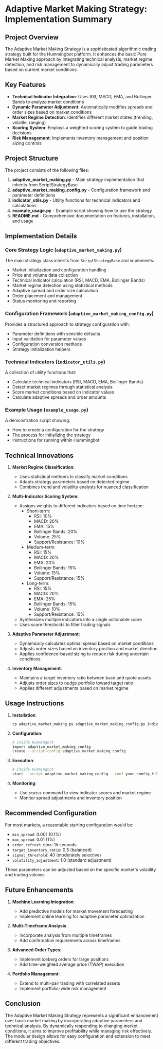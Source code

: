 # Adaptive Market Making Strategy: Implementation Summary

## Project Overview

The Adaptive Market Making Strategy is a sophisticated algorithmic trading strategy built for the Hummingbot platform. It enhances the basic Pure Market Making approach by integrating technical analysis, market regime detection, and risk management to dynamically adjust trading parameters based on current market conditions.

## Key Features

- **Technical Indicator Integration**: Uses RSI, MACD, EMA, and Bollinger Bands to analyze market conditions
- **Dynamic Parameter Adjustment**: Automatically modifies spreads and order sizes based on market conditions
- **Market Regime Detection**: Identifies different market states (trending, volatile, ranging)
- **Scoring System**: Employs a weighted scoring system to guide trading decisions
- **Risk Management**: Implements inventory management and position sizing controls

## Project Structure

The project consists of the following files:

1. **adaptive_market_making.py** - Main strategy implementation that inherits from ScriptStrategyBase
2. **adaptive_market_making_config.py** - Configuration framework and parameter definitions
3. **indicator_utils.py** - Utility functions for technical indicators and calculations
4. **example_usage.py** - Example script showing how to use the strategy
5. **README.md** - Comprehensive documentation on features, installation, and usage

## Implementation Details

### Core Strategy Logic (`adaptive_market_making.py`)

The main strategy class inherits from `ScriptStrategyBase` and implements:

- Market initialization and configuration handling
- Price and volume data collection
- Technical indicator calculation (RSI, MACD, EMA, Bollinger Bands)
- Market regime detection using statistical methods
- Adaptive spread and order size calculation
- Order placement and management
- Status monitoring and reporting

### Configuration Framework (`adaptive_market_making_config.py`)

Provides a structured approach to strategy configuration with:

- Parameter definitions with sensible defaults
- Input validation for parameter values
- Configuration conversion methods
- Strategy initialization helpers

### Technical Indicators (`indicator_utils.py`)

A collection of utility functions that:

- Calculate technical indicators (RSI, MACD, EMA, Bollinger Bands)
- Detect market regimes through statistical analysis
- Score market conditions based on indicator values
- Calculate adaptive spreads and order amounts

### Example Usage (`example_usage.py`)

A demonstration script showing:

- How to create a configuration for the strategy
- The process for initializing the strategy
- Instructions for running within Hummingbot

## Technical Innovations

1. **Market Regime Classification**:
   - Uses statistical methods to classify market conditions
   - Adapts strategy parameters based on detected regime
   - Combines trend and volatility analysis for nuanced classification

2. **Multi-Indicator Scoring System**:
   - Assigns weights to different indicators based on time horizon:
     - Short-term:
       - RSI: 10%
       - MACD: 20%
       - EMA: 15%
       - Bollinger Bands: 20%
       - Volume: 25%
       - Support/Resistance: 10%
     - Medium-term:
       - RSI: 15%
       - MACD: 20%
       - EMA: 20%
       - Bollinger Bands: 15%
       - Volume: 15%
       - Support/Resistance: 15%
     - Long-term:
       - RSI: 15%
       - MACD: 20%
       - EMA: 25%
       - Bollinger Bands: 15%
       - Volume: 10%
       - Support/Resistance: 15%
   - Synthesizes multiple indicators into a single actionable score
   - Uses score thresholds to filter trading signals

3. **Adaptive Parameter Adjustment**:
   - Dynamically calculates optimal spread based on market conditions
   - Adjusts order sizes based on inventory position and market direction
   - Applies confidence-based sizing to reduce risk during uncertain conditions

4. **Inventory Management**:
   - Maintains a target inventory ratio between base and quote assets
   - Adjusts order sizes to nudge portfolio toward target ratio
   - Applies different adjustments based on market regime

## Usage Instructions

1. **Installation**:
   ```bash
   cp adaptive_market_making.py adaptive_market_making_config.py indicator_utils.py ~/hummingbot/scripts/
   ```

2. **Configuration**:
   ```bash
   # Inside Hummingbot
   import adaptive_market_making_config
   create --script-config adaptive_market_making_config
   ```

3. **Execution**:
   ```bash
   # Inside Hummingbot
   start --script adaptive_market_making_config --conf your_config_file
   ```

4. **Monitoring**:
   - Use `status` command to view indicator scores and market regime
   - Monitor spread adjustments and inventory position

## Recommended Configuration

For most markets, a reasonable starting configuration would be:

- `min_spread`: 0.001 (0.1%)
- `max_spread`: 0.01 (1%)
- `order_refresh_time`: 15 seconds
- `target_inventory_ratio`: 0.5 (balanced)
- `signal_threshold`: 40 (moderately selective)
- `volatility_adjustment`: 1.0 (standard adjustment)

These parameters can be adjusted based on the specific market's volatility and trading volume.

## Future Enhancements

1. **Machine Learning Integration**:
   - Add predictive models for market movement forecasting
   - Implement online learning for adaptive parameter optimization

2. **Multi-Timeframe Analysis**:
   - Incorporate analysis from multiple timeframes
   - Add confirmation requirements across timeframes

3. **Advanced Order Types**:
   - Implement iceberg orders for large positions
   - Add time-weighted average price (TWAP) execution

4. **Portfolio Management**:
   - Extend to multi-pair trading with correlated assets
   - Implement portfolio-wide risk management

## Conclusion

The Adaptive Market Making Strategy represents a significant enhancement over basic market making by incorporating adaptive parameters and technical analysis. By dynamically responding to changing market conditions, it aims to improve profitability while managing risk effectively. The modular design allows for easy configuration and extension to meet different trading objectives. 